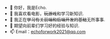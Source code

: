 - 👋 你好，我是Echo.
- 👀 我喜欢看电影，~~玩游戏~~和学习新知识.
- 🌱 我正在~~学习有关前端和后端开发的基础~~无所事事.
- 💞️ 期望向前辈们学习好的经验与知识.
- 📫 Email：echoforwork2021@qq.com
